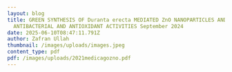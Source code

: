 ```yaml
---
layout: blog
title: GREEN SYNTHESIS OF Duranta erecta MEDIATED ZnO NANOPARTICLES AND THEIR
  ANTIBACTERIAL AND ANTIOXIDANT ACTIVITIES September 2024
date: 2025-06-10T08:47:11.791Z
author: Zafran Ullah
thumbnail: /images/uploads/images.jpeg
content_type: pdf
pdf: /images/uploads/2021medicagozno.pdf
---
```

